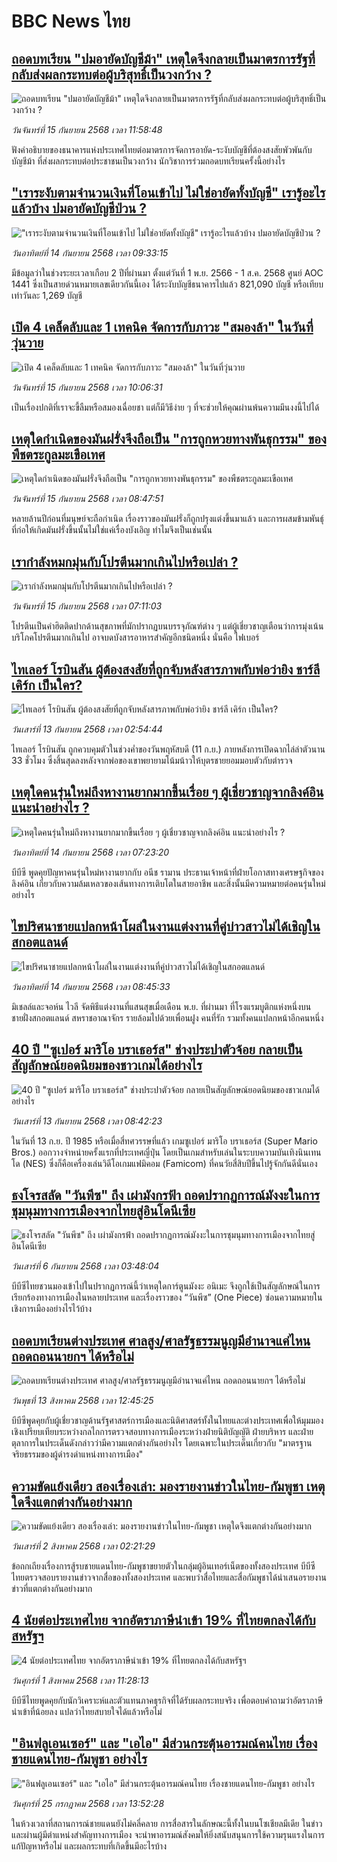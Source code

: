 # BBC News ไทย## [ถอดบทเรียน "ปมอายัดบัญชีม้า" เหตุใดจึงกลายเป็นมาตรการรัฐที่กลับส่งผลกระทบต่อผู้บริสุทธิ์เป็นวงกว้าง ?](https://www.bbc.com/thai/articles/c89dple4xyzo?at_medium=RSS&at_campaign=rss?at_campaign=githubrss)![ถอดบทเรียน "ปมอายัดบัญชีม้า" เหตุใดจึงกลายเป็นมาตรการรัฐที่กลับส่งผลกระทบต่อผู้บริสุทธิ์เป็นวงกว้าง ?](https://ichef.bbci.co.uk/ace/ws/240/cpsprodpb/70ab/live/79ebbb70-9226-11f0-84c8-99de564f0440.jpg)_วันจันทร์ที่ 15 กันยายน 2568 เวลา 11:58:48_ฟังคำอธิบายของธนาคารแห่งประเทศไทยต่อมาตรการจัดการอายัด-ระงับบัญชีที่ต้องสงสัยพัวพันกับบัญชีม้า ที่ส่งผลกระทบต่อประชาชนเป็นวงกว้าง นักวิชาการร่วมถอดบทเรียนครั้งนี้อย่างไร## ["เราระงับตามจำนวนเงินที่โอนเข้าไป ไม่ใช่อายัดทั้งบัญชี" เรารู้อะไรแล้วบ้าง ปมอายัดบัญชีป่วน ?](https://www.bbc.com/thai/articles/cwyln7x2yw8o?at_medium=RSS&at_campaign=rss?at_campaign=githubrss)!["เราระงับตามจำนวนเงินที่โอนเข้าไป ไม่ใช่อายัดทั้งบัญชี" เรารู้อะไรแล้วบ้าง ปมอายัดบัญชีป่วน ?](https://ichef.bbci.co.uk/ace/ws/240/cpsprodpb/c1f1/live/f6deb4d0-9135-11f0-bcd1-793ab4f2094f.jpg)_วันอาทิตย์ที่ 14 กันยายน 2568 เวลา 09:33:15_มีข้อมูลว่าในช่วงระยะเวลาเกือบ 2 ปีที่ผ่านมา ตั้งแต่วันที่ 1 พ.ย. 2566 - 1 ส.ค. 2568 ศูนย์ AOC 1441 ซึ่งเป็นสายด่วนหมายเลขเดียวกันนี้เอง ได้ระงับบัญชีธนาคารไปแล้ว 821,090 บัญชี หรือเทียบเท่าวันละ 1,269 บัญชี## [เปิด 4 เคล็ดลับและ 1 เทคนิค จัดการกับภาวะ "สมองล้า" ในวันที่วุ่นวาย](https://www.bbc.com/thai/articles/cx23670e869o?at_medium=RSS&at_campaign=rss?at_campaign=githubrss)![เปิด 4 เคล็ดลับและ 1 เทคนิค จัดการกับภาวะ "สมองล้า" ในวันที่วุ่นวาย](https://ichef.bbci.co.uk/ace/ws/240/cpsprodpb/7248/live/573bb830-8fcb-11f0-84c8-99de564f0440.png)_วันจันทร์ที่ 15 กันยายน 2568 เวลา 10:06:31_เป็นเรื่องปกติที่เราจะขี้ลืมหรือสมองเฉื่อยชา แต่ก็มีวิธีง่าย ๆ ที่จะช่วยให้คุณผ่านพ้นความมึนงงนี้ไปได้## [เหตุใดกำเนิดของมันฝรั่งจึงถือเป็น "การถูกหวยทางพันธุกรรม" ของพืชตระกูลมะเขือเทศ](https://www.bbc.com/thai/articles/cwy860e00w4o?at_medium=RSS&at_campaign=rss?at_campaign=githubrss)![เหตุใดกำเนิดของมันฝรั่งจึงถือเป็น "การถูกหวยทางพันธุกรรม" ของพืชตระกูลมะเขือเทศ](https://ichef.bbci.co.uk/ace/ws/240/cpsprodpb/0c16/live/9903eeb0-7cd7-11f0-ab3e-bd52082cd0ae.jpg)_วันจันทร์ที่ 15 กันยายน 2568 เวลา 08:47:51_หลายล้านปีก่อนที่มนุษย์จะถือกำเนิด เรื่องราวของมันฝรั่งก็ถูกปรุงแต่งขึ้นมาแล้ว และการผสมข้ามพันธุ์ที่ก่อให้เกิดมันฝรั่งขึ้นนั้นไม่ใช่แค่เรื่องบังเอิญ ทำไมจึงเป็นเช่นนั้น## [เรากำลังหมกมุ่นกับโปรตีนมากเกินไปหรือเปล่า ?](https://www.bbc.com/thai/articles/cly1qwl47xpo?at_medium=RSS&at_campaign=rss?at_campaign=githubrss)![เรากำลังหมกมุ่นกับโปรตีนมากเกินไปหรือเปล่า ?](https://ichef.bbci.co.uk/ace/ws/240/cpsprodpb/d745/live/a44fc7b0-8f21-11f0-8111-31005f7c48fd.jpg)_วันจันทร์ที่ 15 กันยายน 2568 เวลา 07:11:03_โปรตีนเป็นคำฮิตติดปากด้านสุขภาพที่มักปรากฏบนบรรจุภัณฑ์ต่าง ๆ แต่ผู้เชี่ยวชาญเตือนว่าการมุ่งเน้นบริโภคโปรตีนมากเกินไป อาจบดบังสารอาหารสำคัญอีกชนิดหนึ่ง นั่นคือ ไฟเบอร์## [ไทเลอร์ โรบินสัน ผู้ต้องสงสัยที่ถูกจับหลังสารภาพกับพ่อว่ายิง ชาร์ลี เคิร์ก เป็นใคร?](https://www.bbc.com/thai/articles/cgrq2ldpjzpo?at_medium=RSS&at_campaign=rss?at_campaign=githubrss)![ไทเลอร์ โรบินสัน ผู้ต้องสงสัยที่ถูกจับหลังสารภาพกับพ่อว่ายิง ชาร์ลี เคิร์ก เป็นใคร?](https://ichef.bbci.co.uk/ace/ws/240/cpsprodpb/af70/live/a2681d70-9049-11f0-84c8-99de564f0440.png)_วันเสาร์ที่ 13 กันยายน 2568 เวลา 02:54:44_ไทเลอร์ โรบินสัน ถูกควบคุมตัวในช่วงค่ำของวันพฤหัสบดี (11 ก.ย.) ภายหลังการเปิดฉากไล่ล่าตัวนาน 33 ชั่วโมง ซึ่งสิ้นสุดลงหลังจากพ่อของเขาพยายามโน้มน้าวให้บุตรชายยอมมอบตัวกับตำรวจ## [เหตุใดคนรุ่นใหม่ถึงหางานยากมากขึ้นเรื่อย ๆ ผู้เชี่ยวชาญจากลิงค์อิน แนะนำอย่างไร ?](https://www.bbc.com/thai/articles/cjd134l2r8lo?at_medium=RSS&at_campaign=rss?at_campaign=githubrss)![เหตุใดคนรุ่นใหม่ถึงหางานยากมากขึ้นเรื่อย ๆ ผู้เชี่ยวชาญจากลิงค์อิน แนะนำอย่างไร ?](https://ichef.bbci.co.uk/ace/ws/240/cpsprodpb/d6aa/live/8c4e1920-874f-11f0-97b2-4f0915b1f285.jpg)_วันอาทิตย์ที่ 14 กันยายน 2568 เวลา 07:23:20_บีบีซี พูดคุยปัญหาคนรุ่นใหม่หางานยากกับ อนีช รามาน ประธานเจ้าหน้าที่ฝ่ายโอกาสทางเศรษฐกิจของลิงค์อิน เกี่ยวกับความล้มเหลวของเส้นทางการเติบโตในสายอาชีพ และสิ่งนั้นมีความหมายต่อคนรุ่นใหม่อย่างไร## [ไขปริศนาชายแปลกหน้าโผล่ในงานแต่งงานที่คู่บ่าวสาวไม่ได้เชิญในสกอตแลนด์](https://www.bbc.com/thai/articles/c059n730q30o?at_medium=RSS&at_campaign=rss?at_campaign=githubrss)![ไขปริศนาชายแปลกหน้าโผล่ในงานแต่งงานที่คู่บ่าวสาวไม่ได้เชิญในสกอตแลนด์](https://ichef.bbci.co.uk/ace/ws/240/cpsprodpb/0865/live/4f0c80a0-8fd9-11f0-9cf6-cbf3e73ce2b9.jpg)_วันอาทิตย์ที่ 14 กันยายน 2568 เวลา 08:45:33_มิเชลล์และจอห์น ไวลี จัดพิธีแต่งงานที่แสนสุขเมื่อเดือน พ.ย. ที่ผ่านมา ที่โรงแรมบูติกแห่งหนึ่งบนชายฝั่งสกอตแลนด์ สหราชอาณาจักร รายล้อมไปด้วยเพื่อนฝูง คนที่รัก รวมทั้งคนแปลกหน้าอีกคนหนึ่ง## [40 ปี "ซูเปอร์ มาริโอ บราเธอร์ส" ช่างประปาตัวจ้อย กลายเป็นสัญลักษณ์ยอดนิยมของชาวเกมได้อย่างไร](https://www.bbc.com/thai/articles/cn82rnddxkgo?at_medium=RSS&at_campaign=rss?at_campaign=githubrss)![40 ปี "ซูเปอร์ มาริโอ บราเธอร์ส" ช่างประปาตัวจ้อย กลายเป็นสัญลักษณ์ยอดนิยมของชาวเกมได้อย่างไร](https://ichef.bbci.co.uk/ace/ws/240/cpsprodpb/e2a8/live/a707fb20-8cb6-11f0-9cf6-cbf3e73ce2b9.jpg)_วันเสาร์ที่ 13 กันยายน 2568 เวลา 08:42:23_ในวันที่ 13 ก.ย. ปี 1985 หรือเมื่อสี่ทศวรรษที่แล้ว เกมซูเปอร์ มาริโอ บราเธอร์ส (Super Mario Bros.) ออกวางจำหน่ายครั้งแรกที่ประเทศญี่ปุ่น โดยเป็นเกมสำหรับเล่นในระบบความบันเทิงนินเทนโด (NES) ซึ่งก็คือเครื่องเล่นวิดีโอเกมแฟมิคอม (Famicom) ที่คนวัยสี่สิบปีขึ้นไปรู้จักกันดีนั่นเอง## [ธงโจรสลัด "วันพีซ" ถึง เผ่ามังกรฟ้า ถอดปรากฏการณ์มังงะในการชุมนุมทางการเมืองจากไทยสู่อินโดนีเซีย](https://www.bbc.com/thai/articles/cm2123j7vlyo?at_medium=RSS&at_campaign=rss?at_campaign=githubrss)![ธงโจรสลัด "วันพีซ" ถึง เผ่ามังกรฟ้า ถอดปรากฏการณ์มังงะในการชุมนุมทางการเมืองจากไทยสู่อินโดนีเซีย](https://ichef.bbci.co.uk/ace/ws/240/cpsprodpb/5ae3/live/e67034c0-87bc-11f0-84c8-99de564f0440.jpg)_วันเสาร์ที่ 6 กันยายน 2568 เวลา 03:48:04_บีบีซีไทยชวนมองเข้าไปในปรากฏการณ์นี้ว่าเหตุใดการ์ตูนมังงะ อนิเมะ จึงถูกใช้เป็นสัญลักษณ์ในการเรียกร้องทางการเมืองในหลายประเทศ และเรื่องราวของ “วันพีซ” (One Piece)  ซ่อนความหมายในเชิงการเมืองอย่างไรไว้บ้าง## [ถอดบทเรียนต่างประเทศ ศาลสูง/ศาลรัฐธรรมนูญมีอำนาจแค่ไหน ถอดถอนนายกฯ ได้หรือไม่](https://www.bbc.com/thai/articles/c2d02kj6rkdo?at_medium=RSS&at_campaign=rss?at_campaign=githubrss)![ถอดบทเรียนต่างประเทศ ศาลสูง/ศาลรัฐธรรมนูญมีอำนาจแค่ไหน ถอดถอนนายกฯ ได้หรือไม่](https://ichef.bbci.co.uk/ace/ws/240/cpsprodpb/eb0e/live/3394c3e0-6154-11f0-9ac1-7909829e72c5.png)_วันพุธที่ 13 สิงหาคม 2568 เวลา 12:45:25_บีบีซีพูดคุยกับผู้เชี่ยวชาญด้านรัฐศาสตร์การเมืองและนิติศาสตร์ทั้งในไทยและต่างประเทศเพื่อให้มุมมองเชิงเปรียบเทียบระหว่างกลไกการตรวจสอบทางการเมืองระหว่างฝ่ายนิติบัญญัติ ฝ่ายบริหาร และฝ่ายตุลาการในประเด็นดังกล่าวว่ามีความแตกต่างกันอย่างไร โดยเฉพาะในประเด็นเกี่ยวกับ "มาตรฐานจริยธรรมของผู้ดำรงดำแหน่งทางการเมือง"## [ความขัดแย้งเดียว สองเรื่องเล่า: มองรายงานข่าวในไทย-กัมพูชา เหตุใดจึงแตกต่างกันอย่างมาก](https://www.bbc.com/thai/articles/ckgj9nj8q2yo?at_medium=RSS&at_campaign=rss?at_campaign=githubrss)![ความขัดแย้งเดียว สองเรื่องเล่า: มองรายงานข่าวในไทย-กัมพูชา เหตุใดจึงแตกต่างกันอย่างมาก](https://ichef.bbci.co.uk/ace/ws/240/cpsprodpb/c720/live/35ac2d10-6f48-11f0-af20-030418be2ca5.jpg)_วันเสาร์ที่ 2 สิงหาคม 2568 เวลา 02:21:29_ข้อถกเถียงเรื่องการสู้รบชายแดนไทย-กัมพูชาขยายตัวในกลุ่มผู้อินเทอร์เน็ตของทั้งสองประเทศ บีบีซีไทยตรวจสอบรายงานข่าวจากสื่อของทั้งสองประเทศ และพบว่าสื่อไทยและสื่อกัมพูชาได้นำเสนอรายงานข่าวที่แตกต่างกันอย่างมาก## [4 นัยต่อประเทศไทย จากอัตราภาษีนำเข้า 19% ที่ไทยตกลงได้กับสหรัฐฯ](https://www.bbc.com/thai/articles/c93982k10k5o?at_medium=RSS&at_campaign=rss?at_campaign=githubrss)![4 นัยต่อประเทศไทย จากอัตราภาษีนำเข้า 19% ที่ไทยตกลงได้กับสหรัฐฯ](https://ichef.bbci.co.uk/ace/ws/240/cpsprodpb/c593/live/72a04090-6ebb-11f0-af20-030418be2ca5.jpg)_วันศุกร์ที่ 1 สิงหาคม 2568 เวลา 11:28:13_บีบีซีไทยพูดคุยกับนักวิเคราะห์และตัวแทนภาคธุรกิจที่ได้รับผลกระทบจริง เพื่อตอบคำถามว่าอัตราภาษีนำเข้าที่น้อยลง แปลว่าไทยสบายใจได้แล้วหรือไม่## ["อินฟลูเอนเซอร์" และ "เอไอ" มีส่วนกระตุ้นอารมณ์คนไทย เรื่องชายแดนไทย-กัมพูชา อย่างไร](https://www.bbc.com/thai/articles/cj0m0d7gm88o?at_medium=RSS&at_campaign=rss?at_campaign=githubrss)!["อินฟลูเอนเซอร์" และ "เอไอ" มีส่วนกระตุ้นอารมณ์คนไทย เรื่องชายแดนไทย-กัมพูชา อย่างไร](https://ichef.bbci.co.uk/ace/ws/240/cpsprodpb/f22e/live/76f14110-695e-11f0-89ea-4d6f9851f623.jpg)_วันศุกร์ที่ 25 กรกฎาคม 2568 เวลา 13:52:28_ในห้วงเวลาที่สถานการณ์ชายแดนยังไม่คลี่คลาย การสื่อสารในลักษณะนี้ทั้งในบนโซเชียลมีเดีย ในข่าว และผ่านผู้มีตำแหน่งสำคัญทางการเมือง จะนำพาอารมณ์สังคมให้ยิ่งสนับสนุนการใช้ความรุนแรงในการแก้ปัญหาหรือไม่ และผลกระทบที่เกิดขึ้นมีอะไรบ้าง